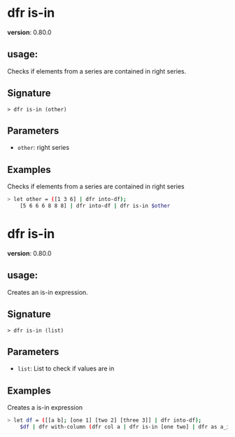 # dfr is-in

**version**: 0.80.0

## **usage**:

Checks if elements from a series are contained in right series.

## Signature

`> dfr is-in (other)`

## Parameters

- `other`: right series

## Examples

Checks if elements from a series are contained in right series

```bash
> let other = ([1 3 6] | dfr into-df);
    [5 6 6 6 8 8 8] | dfr into-df | dfr is-in $other
```

# dfr is-in

**version**: 0.80.0

## **usage**:

Creates an is-in expression.

## Signature

`> dfr is-in (list)`

## Parameters

- `list`: List to check if values are in

## Examples

Creates a is-in expression

```bash
> let df = ([[a b]; [one 1] [two 2] [three 3]] | dfr into-df);
    $df | dfr with-column (dfr col a | dfr is-in [one two] | dfr as a_in)
```
